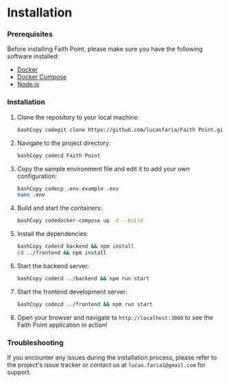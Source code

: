 # Installation

### Prerequisites

Before installing Faith Point, please make sure you have the following software installed:

* [Docker](https://www.docker.com/get-started)
* [Docker Compose](https://docs.docker.com/compose/install/)
* [Node.js](https://nodejs.org/en/download/)

### Installation

1.  Clone the repository to your local machine:

    ```bash
    bashCopy codegit clone https://github.com/lucasfaria/Faith Point.git
    ```
2.  Navigate to the project directory:

    ```bash
    bashCopy codecd Faith Point
    ```
3.  Copy the sample environment file and edit it to add your own configuration:

    ```bash
    bashCopy codecp .env.example .env
    nano .env
    ```
4.  Build and start the containers:

    ```bash
    bashCopy codedocker-compose up -d --build
    ```
5.  Install the dependencies:

    ```bash
    bashCopy codecd backend && npm install
    cd ../frontend && npm install
    ```
6.  Start the backend server:

    ```bash
    bashCopy codecd ../backend && npm run start
    ```
7.  Start the frontend development server:

    ```bash
    bashCopy codecd ../frontend && npm run start
    ```
8. Open your browser and navigate to `http://localhost:3000` to see the Faith Point application in action!

### Troubleshooting

If you encounter any issues during the installation process, please refer to the project's issue tracker or contact us at `lucas.faria1@gmail.com` for support.
